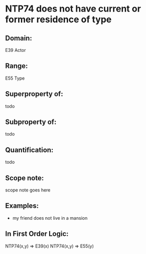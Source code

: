 # NTP74 does not have current or former residence of type

## Domain: 

E39 Actor

## Range: 

E55 Type

## Superproperty of: 

todo

## Subproperty of: 

todo

## Quantification: 

todo

## Scope note: 

scope note goes here

## Examples: 

* my friend does not live in a mansion

## In First Order Logic: 

NTP74(x,y) ⇒ E39(x)
NTP74(x,y) ⇒ E55(y)


